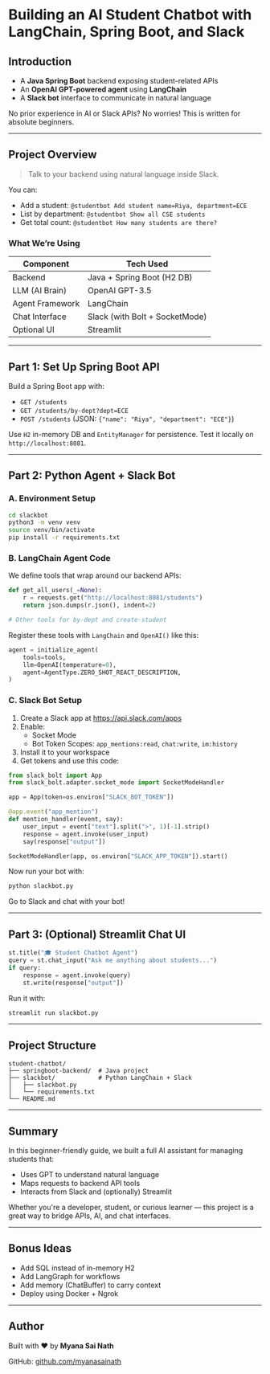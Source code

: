 # Building an AI Student Chatbot with LangChain, Spring Boot, and Slack

## Introduction

- A **Java Spring Boot** backend exposing student-related APIs
- An **OpenAI GPT-powered agent** using **LangChain**
- A **Slack bot** interface to communicate in natural language

No prior experience in AI or Slack APIs? No worries! This is written for absolute beginners.

---

## Project Overview

> Talk to your backend using natural language inside Slack.

You can:
- Add a student: `@studentbot Add student name=Riya, department=ECE`
- List by department: `@studentbot Show all CSE students`
- Get total count: `@studentbot How many students are there?`

### What We’re Using

| Component           | Tech Used                      |
|---------------------|--------------------------------|
| Backend             | Java + Spring Boot (H2 DB)     |
| LLM (AI Brain)      | OpenAI GPT-3.5                 |
| Agent Framework     | LangChain                      |
| Chat Interface      | Slack (with Bolt + SocketMode) |
| Optional UI         | Streamlit                      |

---

## Part 1: Set Up Spring Boot API

Build a Spring Boot app with:

- `GET /students`
- `GET /students/by-dept?dept=ECE`
- `POST /students` (JSON: `{"name": "Riya", "department": "ECE"}`)

Use `H2` in-memory DB and `EntityManager` for persistence. Test it locally on `http://localhost:8081`.

---

## Part 2: Python Agent + Slack Bot

### A. Environment Setup

```bash
cd slackbot
python3 -m venv venv
source venv/bin/activate
pip install -r requirements.txt
```

### B. LangChain Agent Code

We define tools that wrap around our backend APIs:

```python
def get_all_users(_=None):
    r = requests.get("http://localhost:8081/students")
    return json.dumps(r.json(), indent=2)

# Other tools for by-dept and create-student
```

Register these tools with `LangChain` and `OpenAI()` like this:

```python
agent = initialize_agent(
    tools=tools,
    llm=OpenAI(temperature=0),
    agent=AgentType.ZERO_SHOT_REACT_DESCRIPTION,
)
```

### C. Slack Bot Setup

1. Create a Slack app at https://api.slack.com/apps
2. Enable:
   - Socket Mode
   - Bot Token Scopes: `app_mentions:read`, `chat:write`, `im:history`
3. Install it to your workspace
4. Get tokens and use this code:

```python
from slack_bolt import App
from slack_bolt.adapter.socket_mode import SocketModeHandler

app = App(token=os.environ["SLACK_BOT_TOKEN"])

@app.event("app_mention")
def mention_handler(event, say):
    user_input = event["text"].split(">", 1)[-1].strip()
    response = agent.invoke(user_input)
    say(response["output"])

SocketModeHandler(app, os.environ["SLACK_APP_TOKEN"]).start()
```

Now run your bot with:
```bash
python slackbot.py
```

Go to Slack and chat with your bot!

---

## Part 3: (Optional) Streamlit Chat UI

```python
st.title("🎓 Student Chatbot Agent")
query = st.chat_input("Ask me anything about students...")
if query:
    response = agent.invoke(query)
    st.write(response["output"])
```

Run it with:
```bash
streamlit run slackbot.py
```

---

## Project Structure

```
student-chatbot/
├── springboot-backend/  # Java project
├── slackbot/            # Python LangChain + Slack
│   ├── slackbot.py
│   └── requirements.txt
└── README.md
```

---

## Summary

In this beginner-friendly guide, we built a full AI assistant for managing students that:
- Uses GPT to understand natural language
- Maps requests to backend API tools
- Interacts from Slack and (optionally) Streamlit

Whether you're a developer, student, or curious learner — this project is a great way to bridge APIs, AI, and chat interfaces.

---

## Bonus Ideas

- Add SQL instead of in-memory H2
- Add LangGraph for workflows
- Add memory (ChatBuffer) to carry context
- Deploy using Docker + Ngrok

---

## Author

Built with ❤️ by **Myana Sai Nath**

GitHub: [github.com/myanasainath](https://github.com/myanasainath)
